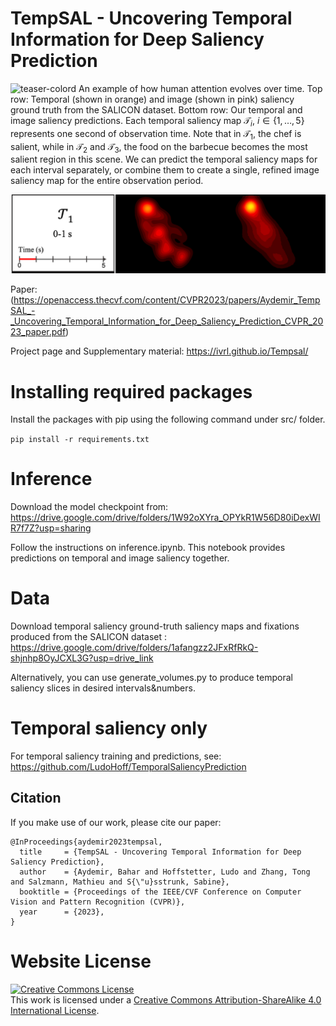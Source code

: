 # TempSAL - Uncovering Temporal Information for Deep Saliency Prediction

![teaser-colord](https://user-images.githubusercontent.com/16324609/226619656-7aca1b74-0746-4524-9a5b-cd71698d30ce.png)
An example of how human attention evolves over time. Top row: Temporal (shown in orange) and image (shown in pink) saliency ground truth from the SALICON dataset. Bottom row: Our temporal and image saliency predictions. Each temporal saliency map $\mathcal{T}_i$, $i \in \{1,\ldots,5\}$ represents one second of observation time. Note that in $\mathcal{T}_1$, the chef is salient, while in  $\mathcal{T}_2$ and  $\mathcal{T}_3$, the food on the barbecue becomes the most salient region in this scene. We can predict the temporal saliency maps for each interval separately, or combine them to create a single, refined image saliency map for the entire observation period.  

![til](https://github.com/IVRL/Tempsal/blob/1bcfecb7d15fe284b5125c929a31ca6465b5247a/docs/rowa%20(1).gif)



Paper: (https://openaccess.thecvf.com/content/CVPR2023/papers/Aydemir_TempSAL_-_Uncovering_Temporal_Information_for_Deep_Saliency_Prediction_CVPR_2023_paper.pdf)

Project page and Supplementary material: https://ivrl.github.io/Tempsal/

# Installing required packages

Install the packages with pip using the following command under src/ folder.

```pip install -r requirements.txt```

# Inference
Download the model checkpoint from:
https://drive.google.com/drive/folders/1W92oXYra_OPYkR1W56D80iDexWIR7f7Z?usp=sharing 

Follow the instructions on inference.ipynb. This notebook provides predictions on temporal and image saliency together.

# Data
Download temporal saliency ground-truth saliency maps and fixations produced from the SALICON dataset :
https://drive.google.com/drive/folders/1afangzz2JFxRfRkQ-shjnhp8OyJCXL3G?usp=drive_link

Alternatively, you can use generate_volumes.py to produce temporal saliency slices in desired intervals&numbers.

# Temporal saliency only
For temporal saliency training and predictions, see:
https://github.com/LudoHoff/TemporalSaliencyPrediction

## Citation

If you make use of our work, please cite our paper:

```
@InProceedings{aydemir2023tempsal,
  title     = {TempSAL - Uncovering Temporal Information for Deep Saliency Prediction},
  author    = {Aydemir, Bahar and Hoffstetter, Ludo and Zhang, Tong and Salzmann, Mathieu and S{\"u}sstrunk, Sabine},
  booktitle = {Proceedings of the IEEE/CVF Conference on Computer Vision and Pattern Recognition (CVPR)},
  year      = {2023},
}
```








# Website License
<a rel="license" href="http://creativecommons.org/licenses/by-sa/4.0/"><img alt="Creative Commons License" style="border-width:0" src="https://i.creativecommons.org/l/by-sa/4.0/88x31.png" /></a><br />This work is licensed under a <a rel="license" href="http://creativecommons.org/licenses/by-sa/4.0/">Creative Commons Attribution-ShareAlike 4.0 International License</a>.

